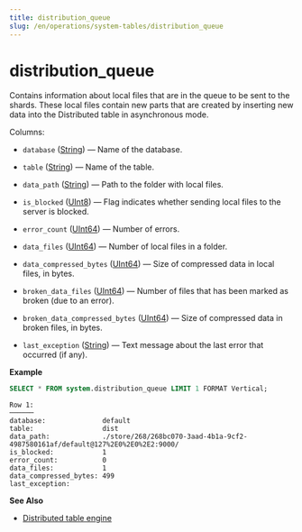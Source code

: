```yaml
---
title: distribution_queue
slug: /en/operations/system-tables/distribution_queue
---
```

# distribution_queue

Contains information about local files that are in the queue to be sent to the shards. These local files contain new parts that are created by inserting new data into the Distributed table in asynchronous mode.

Columns:

- `database` ([String](../../sql-reference/data-types/string.md)) — Name of the database.

- `table` ([String](../../sql-reference/data-types/string.md)) — Name of the table.

- `data_path` ([String](../../sql-reference/data-types/string.md)) — Path to the folder with local files.

- `is_blocked` ([UInt8](../../sql-reference/data-types/int-uint.md)) — Flag indicates whether sending local files to the server is blocked.

- `error_count` ([UInt64](../../sql-reference/data-types/int-uint.md)) — Number of errors.

- `data_files` ([UInt64](../../sql-reference/data-types/int-uint.md)) — Number of local files in a folder.

- `data_compressed_bytes` ([UInt64](../../sql-reference/data-types/int-uint.md)) — Size of compressed data in local files, in bytes.

- `broken_data_files` ([UInt64](../../sql-reference/data-types/int-uint.md)) — Number of files that has been marked as broken (due to an error).

- `broken_data_compressed_bytes` ([UInt64](../../sql-reference/data-types/int-uint.md)) — Size of compressed data in broken files, in bytes.

- `last_exception` ([String](../../sql-reference/data-types/string.md)) — Text message about the last error that occurred (if any).

**Example**

``` sql
SELECT * FROM system.distribution_queue LIMIT 1 FORMAT Vertical;
```

``` text
Row 1:
──────
database:              default
table:                 dist
data_path:             ./store/268/268bc070-3aad-4b1a-9cf2-4987580161af/default@127%2E0%2E0%2E2:9000/
is_blocked:            1
error_count:           0
data_files:            1
data_compressed_bytes: 499
last_exception:
```

**See Also**

- [Distributed table engine](../../engines/table-engines/special/distributed.md)
